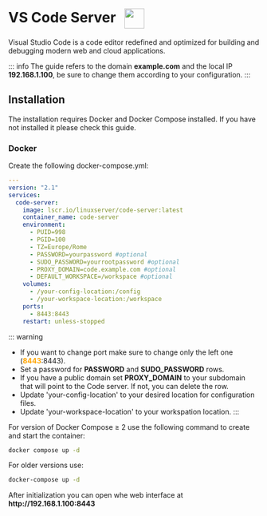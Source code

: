 # VS Code Server <img src="/vs-code-icon.png" width="40" height="40" style="display:inline-block; vertical-align: middle; margin-left:10px;">


Visual Studio Code is a code editor redefined and optimized for building and debugging modern web and cloud applications.

::: info
The guide refers to the domain <strong>example.com</strong> and the local IP <strong>192.168.1.100</strong>, be sure to change them according to your configuration.
:::

## Installation
The installation requires Docker and Docker Compose installed. If you have not installed it please check this guide.

### Docker
Create the following docker-compose.yml:
```yml
---
version: "2.1"
services:
  code-server:
    image: lscr.io/linuxserver/code-server:latest
    container_name: code-server
    environment:
      - PUID=998
      - PGID=100
      - TZ=Europe/Rome
      - PASSWORD=yourpassword #optional
      - SUDO_PASSWORD=yourrootpassword #optional
      - PROXY_DOMAIN=code.example.com #optional
      - DEFAULT_WORKSPACE=/workspace #optional
    volumes:
      - /your-config-location:/config
      - /your-workspace-location:/workspace
    ports:
      - 8443:8443
    restart: unless-stopped
```

::: warning
* If you want to change port make sure to change only the left one (<span style="color:orange"><strong>8443</strong></span>:8443).
* Set a password for <strong>PASSWORD</strong> and <strong>SUDO_PASSWORD</strong> rows.
* If you have a public domain set <strong>PROXY_DOMAIN</strong> to your subdomain that will point to the Code server. If not, you can delete the row.
* Update 'your-config-location' to your desired location for configuration files.
* Update 'your-workspace-location' to your workspation location.
:::

For version of Docker Compose ≥ 2 use the following command to create and start the container:
```bash
docker compose up -d
```
For older versions use:
```bash
docker-compose up -d
```

After initialization you can open whe web interface at <strong>ht<span>tp://</span>192.168.1.100:8443</strong>